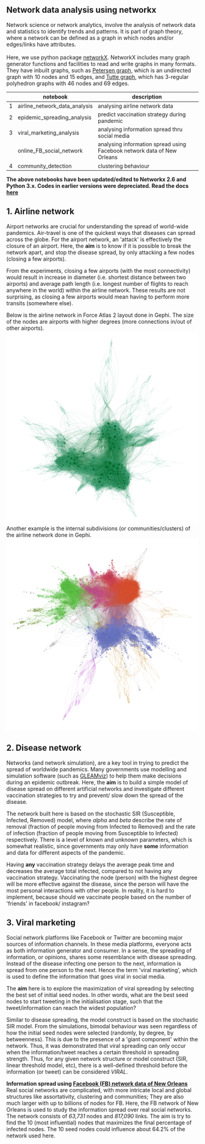 ## Network data analysis using networkx
Network science or network analytics, involve the analysis of network data and statistics to identify trends and patterns. It is part of graph theory, where a network can be defined as a graph in which nodes and/or edges/links have attributes. 
<br>
<br> Here, we use python package [networkX](https://networkx.org/). NetworkX includes many graph generator functions and facilities to read and write graphs in many formats. They have inbuilt graphs, such as [Petersen graph](https://github.com/doscsy12/network_sci_analysis/blob/main/petersen_graph.png), which is an undirected graph with 10 nodes and 15 edges, and [Tutte graph](https://github.com/doscsy12/network_sci_analysis/blob/main/tutte_graph.png), which has 3-regular polyhedron graphs with 46 nodes and 69 edges. 


|   | notebook                      | description                    |
|---|-------------------------------|--------------------------------|
| 1 | airline_network_data_analysis | analysing airline network data |
| 2 | epidemic_spreading_analysis   | predict vaccination strategy during pandemic | 
| 3 | viral_marketing_analysis      | analysing information spread thru social media |
|   | online_FB_social_network      | analysing information spread using Facebook network data of New Orleans |
| 4 | community_detection           | clustering behaviour           |

**The above notebooks have been updated/edited to Networkx 2.6 and Python 3.x. Codes in earlier versions were depreciated. Read the docs [here](https://networkx.org/documentation/stable/developer/deprecations.html)**

## 1. Airline network
Airport networks are crucial for understanding the spread of world-wide pandemics. Air-travel is one of the quickest ways that diseases can spread across the globe. For the airport network, an 'attack' is effectively the closure of an airport. Here, the **aim** is to know if it is possible to break the network apart, and stop the disease spread, by only attacking a few nodes (closing a few airports).

From the experiments, closing a few airports (with the most connectivity) would result in increase in diameter (i.e. shortest distance between two airports) and average path length (i.e. longest number of flights to reach anywhere in the world) within the airline network. These results are not surprising, as closing a few airports would mean having to perform more transits (somewhere else). 

Below is the airline network in Force Atlas 2 layout done in Gephi. The size of the nodes are airports with higher degrees (more connections in/out of other airports). 
<br>
<img src="https://github.com/doscsy12/network_sci_analysis/blob/main/airline_forceatlas2_1.png" alt="Airports in Force Atlas 2 layout" width="600"/>
<br>
Another example is the internal subdivisions (or communities/clusters) of the airline network done in Gephi. 
<img src="https://github.com/doscsy12/network_sci_analysis/blob/main/airline_modularity_1.png" alt="Airports in clusters" width="600"/>


## 2. Disease network
Networks (and network simulation), are a key tool in trying to predict the spread of worldwide pandemics. Many governments use modelling and simulation software (such as [GLEAMviz](http://www.gleamviz.org/)) to help them make decisions during an epidemic outbreak. Here, the **aim** is to build a simple model of disease spread on different artificial networks and investigate different vaccination strategies to try and prevent/ slow down the spread of the disease.

The network built here is based on the stochastic SIR (Susceptible, Infected, Removed) model, where *alpha* and *beta* describe the rate of removal (fraction of people moving from Infected to Removed) and the rate of infection (fraction of people moving from Susceptible to Infected) respectively. There is a level of known and unknown parameters, which is somewhat realistic, since governments may only have **some** information and data for different aspects of the pandemic. 

Having **any** vaccination strategy delays the average peak time and decreases the average total infected, compared to not having any vaccination strategy. Vaccinating the node (person) with the highest degree will be more effective against the disease, since the person will have the most personal interactions with other people. In reality, it is hard to implement, because should we vaccinate people based on the number of 'friends' in facebook/ instagram? 

## 3. Viral marketing
Social network platforms like Facebook or Twitter are becoming major sources of information channels. In these media platforms, everyone acts as both information generator and consumer. In a sense, the spreading of information, or opinions, shares some resemblance with disease spreading. Instead of the disease infecting one person to the next, information is spread from one person to the next. Hence the term 'viral marketing', which is used to define the information that goes viral in social media. 

The **aim** here is to explore the maximization of viral spreading by selecting the best set of initial seed nodes. In other words, what are the best seed nodes to start tweeting in the initialisation stage, such that the tweet/information can reach the widest population?

Similar to disease spreading, the model construct is based on the stochastic SIR model. From the simulations, bimodal behaviour was seen regardless of how the initial seed nodes were selected (randomly, by degree, by betweenness). This is due to the presence of a 'giant component' within the network. Thus, it was demonstrated that viral spreading can only occur when the information/tweet reaches a certain threshold in spreading strength. Thus, for any given network structure or model construct (SIR, linear threshold model, etc), there is a well-defined threshold before the information (or tweet) can be considered *VIRAL*. 

**Information spread using [Facebook (FB) network data of New Orleans](https://socialnetworks.mpi-sws.org/data-wosn2009.html)**
<br> Real social networks are complicated, with more intricate local and global structures like assortativity, clustering and communities; They are also much larger with up to billions of nodes for FB. Here, the FB network of New Orleans is used to study the information spread over real social networks. The network consists of *63,731* nodes and *817,090* links. The aim is try to find the 10 (most influential) nodes that maximizes the final percentage of infected nodes. The 10 seed nodes could influence about 64.2% of the network used here. 
